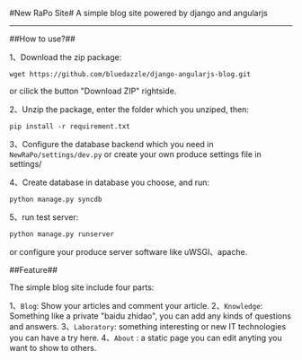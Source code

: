 #New RaPo Site#
A simple blog site powered by django and angularjs

---

##How to use?##

1、Download the zip package:

    wget https://github.com/bluedazzle/django-angularjs-blog.git

or cilick the button "Download ZIP" rightside.

2、Unzip the package, enter the folder which you unziped, then:

    pip install -r requirement.txt

3、Configure the database backend which you need in `NewRaPo/settings/dev.py` or create your own produce settings file in settings/  

4、Create database in database you choose, and run:

    python manage.py syncdb

5、run test server:

    python manage.py runserver

or configure your produce server software like uWSGI、apache.

##Feature##

The simple blog site include four parts:

1、`Blog`: Show your articles and comment your article.
2、`Knowledge`: Something like a private "baidu zhidao", you can add any kinds of questions and answers.
3、`Laboratory`: something interesting or new IT technologies you can have a try here.
4、`About` : a static page you can edit anyting you want to show to others.

